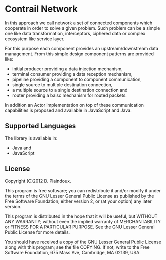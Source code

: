 # Contrail Network

In this approach  we call network a set  of connected components which
cooperate in  order to solve a  given problem.  Such problem  can be a
simple one  like data  transformation, interceptors, ciphered  data or
complex ecosystem like service layer.

For this  purpose each component provides  an upstream/downstream data
management. From  this simple  design component patterns  are provided
like:

* initial producer providing a data injection mechanism,
* terminal consumer providing a data reception mechanism,
* pipeline providing a component to component communication,
* single source to multiple destination connection,
* a multiple source to a single destination connection and 
* router providing a baisc mechanism for routed packets.

In  addition an  Actor implementation  on top  of  these communication
capabilities is proposed and available in JavaScript and Java.

## Supported Languages

The library is available in:

* Java and 
* JavaScript

## License

Copyright (C)2012 D. Plaindoux.

This program is free software; you can redistribute it and/or modify it
under the terms of the GNU Lesser General Public License as published
by the Free Software Foundation; either version 2, or (at your option) any
later version.

This program is distributed in the hope that it will be useful,
but WITHOUT ANY WARRANTY; without even the implied warranty of
MERCHANTABILITY or FITNESS FOR A PARTICULAR PURPOSE.  See the
GNU Lesser General Public License for more details.

You should have received a copy of the GNU Lesser General Public License
along with this program; see the file COPYING.  If not, write to
the Free Software Foundation, 675 Mass Ave, Cambridge, MA 02139, USA.
